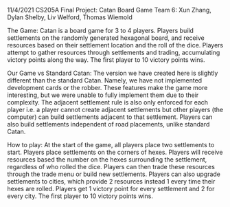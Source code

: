 11/4/2021
CS205A
Final Project: Catan Board Game
Team 6: Xun Zhang, Dylan Shelby, Liv Welford, Thomas Wiemold

The Game:
Catan is a board game for 3 to 4 players. Players build settlements on the randomly generated hexagonal board, 
and receive resources based on their settlement
location and the roll of the dice. Players attempt to gather resources through settlements and trading, accumulating 
victory points along the way. The first player to 10 victory points wins.

Our Game vs Standard Catan:
The version we have created here is slightly different than the standard Catan. Namely, we have not implemented development
cards or the robber. These features make the game more interesting, but we were unable to fully implement them due to their
complexity. The adjacent settlement rule is also only enforced for each player i.e. a player cannot create adjacent settlements
but other players (the computer) can build settlements adjacent to that settlement. Players can also build settlements 
independent of road placements, unlike standard Catan.

How to play:
At the start of the game, all players place two settlements to start. Players place settlements on the corners of hexes.
Players will receive resources based the number on the hexes surrounding the settlement, regardless of who rolled the dice. 
Players can then trade these 
resources through the trade menu or build new settlements. Players can also upgrade settlements to cities, which provide 
2 resources instead 1 every time their hexes are rolled. Players get 1 victory point for every settlement and 2 for every
city. The first player to 10 victory points wins. 